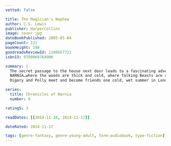 ```yaml
---
vetted: false

title: The Magician's Nephew
author: C.S. Lewis
publisher: HarperCollins
image: cover.jpg
dateBookPublished: 2005-05-04
pageCount: 221
bookHeight: 198
goodreadsReviewId: 1108657721
isbn13: 9780060764906

summary: |
  The secret passage to the house next door leads to a fascinating adventure
  NARNIA…where the woods are thick and cold, where Talking Beasts are called to life…a new world where the adventure begins.
  Digory and Polly meet and become friends one cold, wet summer in London. Their lives burst into adventure when Digory's Uncle Andrew, who thinks he is a magician, sends them hurtling to…somewhere else. They find their way to Narnia, newborn from the Lion's song, and encounter the evil sorceress Jadis before they finally return home.

series:
  title: Chronicles of Narnia
  number: 6

rating5: 3

readDates: [[2014-11-10, 2014-11-17]]

dateRated: 2014-11-17

tags: [genre-fantasy, genre-young-adult, form-audiobook, type-fiction]
---
```

